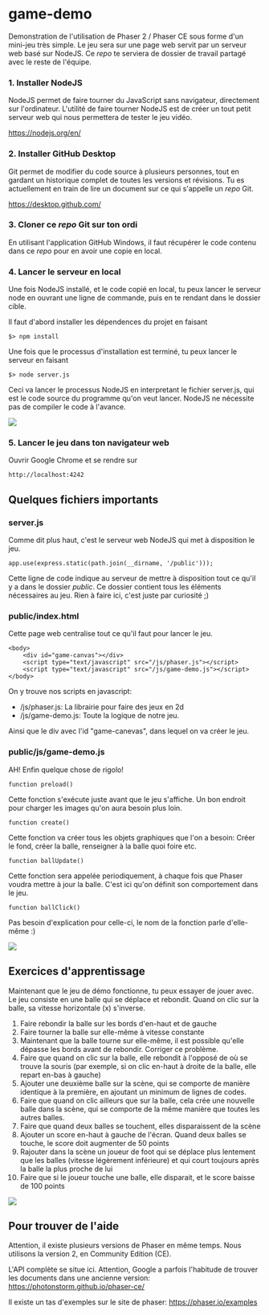# game-demo

Demonstration de l'utilisation de Phaser 2 / Phaser CE sous forme d'un mini-jeu très simple. Le jeu sera sur une page web servit par un serveur web basé sur NodeJS. Ce _repo_ te serviera de dossier de travail partagé avec le reste de l'équipe.

### 1. Installer NodeJS

NodeJS permet de faire tourner du JavaScript sans navigateur, directement sur l'ordinateur. L'utilité de faire tourner NodeJS est de créer un tout petit serveur web qui nous permettera de tester le jeu vidéo.

https://nodejs.org/en/

### 2. Installer GitHub Desktop

Git permet de modifier du code source à plusieurs personnes, tout en gardant un historique complet de toutes les versions et révisions. Tu es actuellement en train de lire un document sur ce qui s'appelle un _repo_ Git.

https://desktop.github.com/

### 3. Cloner ce _repo_ Git sur ton ordi

En utilisant l'application GitHub Windows, il faut récupérer le code contenu dans ce _repo_ pour en avoir une copie en local.

### 4. Lancer le serveur en local

Une fois NodeJS installé, et le code copié en local, tu peux lancer le serveur node en ouvrant une ligne de commande, puis en te rendant dans le dossier cible.

Il faut d'abord installer les dépendences du projet en faisant

    $> npm install

Une fois que le processus d'installation est terminé, tu peux lancer le serveur en faisant

    $> node server.js

Ceci va lancer le processus NodeJS en interpretant le fichier server.js, qui est le code source du programme qu'on veut lancer. NodeJS ne nécessite pas de compiler le code à l'avance.

![](https://i.imgur.com/QKsSRsu.jpg)

### 5. Lancer le jeu dans ton navigateur web

Ouvrir Google Chrome et se rendre sur

    http://localhost:4242

## Quelques fichiers importants

### server.js

Comme dit plus haut, c'est le serveur web NodeJS qui met à disposition le jeu.

    app.use(express.static(path.join(__dirname, '/public')));

Cette ligne de code indique au serveur de mettre à disposition tout ce qu'il y a dans le dossier *public*. Ce dossier contient tous les éléments nécessaires au jeu. Rien à faire ici, c'est juste par curiosité ;)

### public/index.html

Cette page web centralise tout ce qu'il faut pour lancer le jeu.

    <body>
        <div id="game-canvas"></div>
        <script type="text/javascript" src="/js/phaser.js"></script>
        <script type="text/javascript" src="/js/game-demo.js"></script>
    </body>
    
On y trouve nos scripts en javascript:

- /js/phaser.js: La librairie pour faire des jeux en 2d
- /js/game-demo.js: Toute la logique de notre jeu.

Ainsi que le div avec l'id "game-canevas", dans lequel on va créer le jeu.

### public/js/game-demo.js

AH! Enfin quelque chose de rigolo!

    function preload()
    
Cette fonction s'exécute juste avant que le jeu s'affiche. Un bon endroit pour charger les images qu'on aura besoin plus loin.

    function create()
    
Cette fonction va créer tous les objets graphiques que l'on a besoin: Créer le fond, créer la balle, renseigner à la balle quoi foire etc.

    function ballUpdate()
    
Cette fonction sera appelée periodiquement, à chaque fois que Phaser voudra mettre à jour la balle. C'est ici qu'on définit son comportement dans le jeu.

    function ballClick()
    
Pas besoin d'explication pour celle-ci, le nom de la fonction parle d'elle-même :)

![](https://media.makeameme.org/created/javascript-javascript-everywhere.jpg)

## Exercices d'apprentissage

Maintenant que le jeu de démo fonctionne, tu peux essayer de jouer avec. Le jeu consiste en une balle qui se déplace et rebondit. Quand on clic sur la balle, sa vitesse horizontale (x) s'inverse.

1. Faire rebondir la balle sur les bords d'en-haut et de gauche
2. Faire tourner la balle sur elle-même à vitesse constante
3. Maintenant que la balle tourne sur elle-même, il est possible qu'elle dépasse les bords avant de rebondir. Corriger ce problème.
4. Faire que quand on clic sur la balle, elle rebondit à l'opposé de où se trouve la souris (par exemple, si on clic en-haut à droite de la balle, elle repart en-bas à gauche)
5. Ajouter une deuxième balle sur la scène, qui se comporte de manière identique à la première, en ajoutant un minimum de lignes de codes.
6. Faire que quand on clic ailleurs que sur la balle, cela crée une nouvelle balle dans la scène, qui se comporte de la même manière que toutes les autres balles.
7. Faire que quand deux balles se touchent, elles disparaissent de la scène
8. Ajouter un score en-haut à gauche de l'écran. Quand deux balles se touche, le score doit augmenter de 50 points
9. Rajouter dans la scène un joueur de foot qui se déplace plus lentement que les balles (vitesse légèrement inférieure) et qui court toujours après la balle la plus proche de lui
10. Faire que si le joueur touche une balle, elle disparait, et le score baisse de 100 points 

![](https://vignette.wikia.nocookie.net/meme/images/f/f3/YChallenge-Accepted-Meme.jpg/revision/latest/scale-to-width-down/640?cb=20150720165458)

## Pour trouver de l'aide

Attention, il existe plusieurs versions de Phaser en même temps. Nous utilisons la version 2, en Community Edition (CE).

L'API complète se situe ici. Attention, Google a parfois l'habitude de trouver les documents dans une ancienne version:
https://photonstorm.github.io/phaser-ce/

Il existe un tas d'exemples sur le site de phaser:
https://phaser.io/examples
